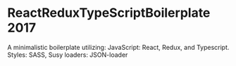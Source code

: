 # ReactReduxTypeScriptBoilerplate 2017
A minimalistic boilerplate utilizing:
JavaScript: React, Redux, and Typescript.
Styles: SASS, Susy
loaders: JSON-loader
